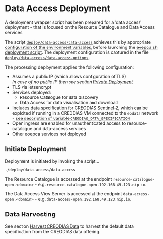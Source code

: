 # Data Access Deployment

A deployment wrapper script has been prepared for a 'data access' deployment - that is focused on the Resource Catalogue and Data Access services.

The script [`deploy/data-access/data-access`](https://github.com/EOEPCA/deployment-guide/blob/main/deploy/data-access/data-access) achieves this by appropriate [configuration of the environment variables](scripted-deployment.md#environment-variables), before launching the [eoepca.sh deployment script](scripted-deployment.md#command-line-arguments). The deployment configuration is captured in the file [`deploy/data-access/data-access-options`](https://github.com/EOEPCA/deployment-guide/blob/main/deploy/data-access/data-access-options).

The processing deployment applies the following configuration:

* Assumes a public IP (which allows configuration of TLS)<br>
  _In case of no public IP then see section [Private Deployment](scripted-deployment.md#private-deployment)_
* TLS via letsencrypt
* Services deployed:
    * Resource Catalogue for data discovery
    * Data Access for data visualisation and download
* Includes data specification for CREODIAS Sentinel-2, which can be exploited if running in a CREODIAS VM connected to the `eodata` network - [see description of variable `CREODIAS_DATA_SPECIFICATION`](scripted-deployment.md#environment-variables)
* Open ingress are enabled for unauthenticated access to resource-catalogue and data-access services
* Other eoepca services not deployed

## Initiate Deployment

Deployment is initiated by invoking the script...

```
./deploy/data-access/data-access
```

The Resource Catalogue is accessed at the endpoint `resource-catalogue-open.<domain>` - e.g. `resource-catalogue-open.192.168.49.123.nip.io`.

The Data Access View Server is accessed at the endpoint `data-access-open.<domain>` - e.g. `data-access-open.192.168.49.123.nip.io`.

## Data Harvesting

See section [Harvest CREODIAS Data](creodias-deployment.md#harvest-creodias-data) to harvest the default data specification from the CREODIAS data offering.
